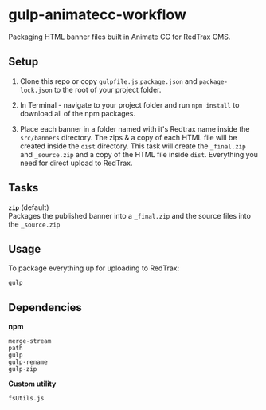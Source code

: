 # gulp-animatecc-workflow
Packaging HTML banner files built in Animate CC for RedTrax CMS.

## Setup
1) Clone this repo  or copy `gulpfile.js`,`package.json` and `package-lock.json` to the root of your project folder.

2) In Terminal - navigate to your project folder and run `npm install` to download all of the npm packages.

3) Place each banner in a folder named with it's Redtrax name inside the `src/banners` directory. The zips & a copy of each HTML file will be created inside the `dist` directory. This task will create the `_final.zip` and `_source.zip` and a copy of the HTML file inside `dist`. Everything you need for direct upload to RedTrax.

## Tasks

**`zip`** (default)\
Packages the published banner into a `_final.zip` and the source files into the `_source.zip`

## Usage

To package everything up for uploading to RedTrax:

```cli
gulp
```

## Dependencies
**npm**

```cli
merge-stream
path
gulp
gulp-rename
gulp-zip
```

**Custom utility**
```cli
fsUtils.js
```
